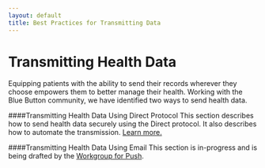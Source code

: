 ```yaml
---
layout: default
title: Best Practices for Transmitting Data
---
```


# Transmitting Health Data

Equipping patients with the ability to send their records wherever they choose empowers them to better manage their health. Working with the Blue Button community, we have identified two ways to send health data.

####Transmitting Health Data Using Direct Protocol
This section describes how to send health data securely using the Direct protocol. It also describes how to automate the transmission. [Learn more.](transmit-using-direct.html)

####Transmitting Health Data Using Email
This section is in-progress and is being drafted by the [Workgroup for Push](http://wiki.siframework.org/ABBI+Push+Workgroup).